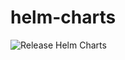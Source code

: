 # helm-charts
![Release Helm Charts](https://github.com/elegantthemes/helm-charts/workflows/Release%20Helm%20Charts/badge.svg)
